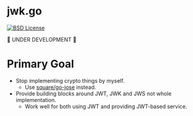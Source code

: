 # jwk.go

[![BSD License](http://img.shields.io/badge/license-BSD-blue.svg)](https://github.com/nabeken/jwt.go/blob/master/LICENSE)

:construction: UNDER DEVELOPMENT :construction:

# Primary Goal

- Stop implementing crypto things by myself.
  - Use [square/go-jose](https://github.com/square/go-jose) instead.
- Provide building blocks around JWT, JWK and JWS not whole implementation.
  - Work well for both using JWT and providing JWT-based service.
